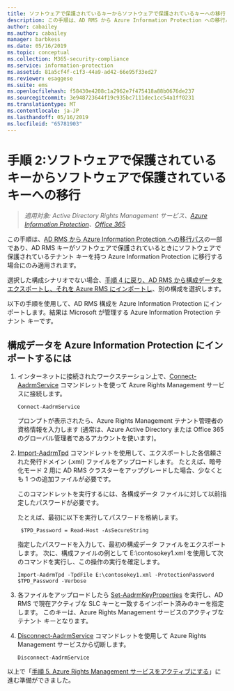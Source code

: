 ```yaml
---
title: ソフトウェアで保護されているキーからソフトウェアで保護されているキーへの移行 - AIP
description: この手順は、AD RMS から Azure Information Protection への移行パスの一部であり、AD RMS キーがソフトウェアで保護されているときにソフトウェアで保護されているテナント キーを持つ Azure Information Protection に移行する場合にのみ適用されます。
author: cabailey
ms.author: cabailey
manager: barbkess
ms.date: 05/16/2019
ms.topic: conceptual
ms.collection: M365-security-compliance
ms.service: information-protection
ms.assetid: 81a5cf4f-c1f3-44a9-ad42-66e95f33ed27
ms.reviewer: esaggese
ms.suite: ems
ms.openlocfilehash: f58430e4208c1a2962e7f475418a88b0676de237
ms.sourcegitcommit: 3e948723644f19c935bc7111dec1cc54a1ff0231
ms.translationtype: MT
ms.contentlocale: ja-JP
ms.lasthandoff: 05/16/2019
ms.locfileid: "65781903"
---
```

# <a name="step-2-software-protected-key-to-software-protected-key-migration"></a>手順 2:ソフトウェアで保護されているキーからソフトウェアで保護されているキーへの移行

>*適用対象: Active Directory Rights Management サービス、[Azure Information Protection](https://azure.microsoft.com/pricing/details/information-protection)、[Office 365](https://download.microsoft.com/download/E/C/F/ECF42E71-4EC0-48FF-AA00-577AC14D5B5C/Azure_Information_Protection_licensing_datasheet_EN-US.pdf)*


この手順は、[AD RMS から Azure Information Protection への移行パス](migrate-from-ad-rms-to-azure-rms.md)の一部であり、AD RMS キーがソフトウェアで保護されているときにソフトウェアで保護されているテナント キーを持つ Azure Information Protection に移行する場合にのみ適用されます。 

選択した構成シナリオでない場合、[手順 4 に戻り、AD RMS から構成データをエクスポートし、それを Azure RMS にインポートし](migrate-from-ad-rms-phase2.md#step-4-export-configuration-data-from-ad-rms-and-import-it-to-azure-information-protection)、別の構成を選択します。

以下の手順を使用して、AD RMS 構成を Azure Information Protection にインポートします。結果は Microsoft が管理する Azure Information Protection テナント キーです。

## <a name="to-import-the-configuration-data-to-azure-information-protection"></a>構成データを Azure Information Protection にインポートするには

1. インターネットに接続されたワークステーション上で、[Connect-AadrmService](/powershell/aadrm/vlatest/connect-aadrmservice) コマンドレットを使って Azure Rights Management サービスに接続します。

    ```
    Connect-AadrmService
    ```
    プロンプトが表示されたら、Azure Rights Management テナント管理者の資格情報を入力します (通常は、Azure Active Directory または Office 365 のグローバル管理者であるアカウントを使います)。

2. [Import-AadrmTpd](/powershell/aadrm/vlatest/import-aadrmtpd) コマンドレットを使用して、エクスポートした各信頼された発行ドメイン (.xml) ファイルをアップロードします。 たとえば、暗号化モード 2 用に AD RMS クラスターをアップグレードした場合、少なくとも 1 つの追加ファイルが必要です。 
    
    このコマンドレットを実行するには、各構成データ ファイルに対して以前指定したパスワードが必要です。 
    
    たとえば、最初に以下を実行してパスワードを格納します。
    
        $TPD_Password = Read-Host -AsSecureString
    
    指定したパスワードを入力して、最初の構成データ ファイルをエクスポートします。 次に、構成ファイルの例として E:\contosokey1.xml を使用して次のコマンドを実行し、この操作の実行を確定します。
    ```
    Import-AadrmTpd -TpdFile E:\contosokey1.xml -ProtectionPassword $TPD_Password -Verbose
    ```
    
3. 各ファイルをアップロードしたら [Set-AadrmKeyProperties](/powershell/module/aadrm/set-aadrmkeyproperties) を実行し、AD RMS で現在アクティブな SLC キーと一致するインポート済みのキーを指定します。 このキーは、Azure Rights Management サービスのアクティブなテナント キーとなります。

4.  [Disconnect-AadrmService](/powershell/aadrm/vlatest/disconnect-aadrmservice) コマンドレットを使用して Azure Rights Management サービスから切断します。

    ```
    Disconnect-AadrmService
    ```

以上で「[手順 5. Azure Rights Management サービスをアクティブにする](migrate-from-ad-rms-phase2.md#step-5-activate-the-azure-rights-management-service)」に進む準備ができました。


